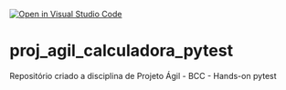 [![Open in Visual Studio Code](https://classroom.github.com/assets/open-in-vscode-c66648af7eb3fe8bc4f294546bfd86ef473780cde1dea487d3c4ff354943c9ae.svg)](https://classroom.github.com/online_ide?assignment_repo_id=8277893&assignment_repo_type=AssignmentRepo)
# proj_agil_calculadora_pytest
Repositório criado a disciplina de Projeto Ágil - BCC - Hands-on pytest

